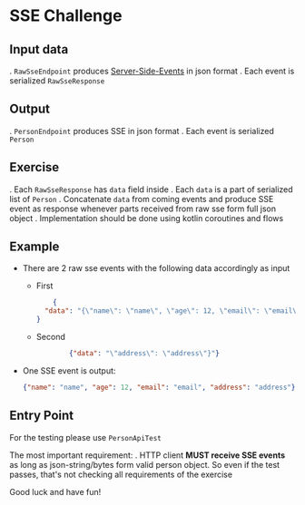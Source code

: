 # SSE Challenge

## Input data

. `RawSseEndpoint` produces [Server-Side-Events](https://html5doctor.com/server-sent-events/) in json format
. Each event is serialized `RawSseResponse`

## Output

. `PersonEndpoint` produces SSE in json format
. Each event is serialized `Person`

## Exercise

. Each `RawSseResponse` has `data` field inside
. Each `data` is a part of serialized list of `Person`
. Concatenate `data` from coming events and produce SSE event as response whenever parts received from raw sse form full json object
. Implementation should be done using kotlin coroutines and flows

## Example

* There are 2 raw sse events with the following data accordingly as input
    * First
      ```json
          {
        "data": "{\"name\": \"name\", \"age\": 12, \"email\": \"email\","
      }
      ```
    * Second
      ```json
              {"data": "\"address\": \"address\"}"}
      ```
* One SSE event is output:
  
  ```json
  {"name": "name", "age": 12, "email": "email", "address": "address"}
  ```
  
## Entry Point

For the testing please use `PersonApiTest`

The most important requirement:
. HTTP client **MUST receive SSE events** as long as json-string/bytes form valid person object.
So even if the test passes, that's not checking all requirements of the exercise

Good luck and have fun!